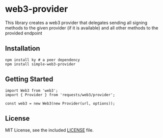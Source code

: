 # web3-provider

This library creates a web3 provider that delegates sending all signing methods to the given provider (if it is available) and all other methods to the provided endpoint

## Installation

```
npm install ky # a peer dependency
npm install simple-web3-provider
```

## Getting Started

```
import Web3 from 'web3';
import { Provider } from 'requests/web3/provider';

const web3 = new Web3(new Provider(url, options));
```

## License

MIT License, see the included [LICENSE](LICENSE) file.
